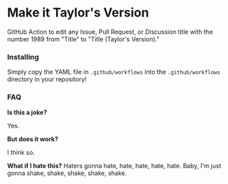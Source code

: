 # Make it Taylor's Version

GitHub Action to edit any Issue, Pull Request, or Discussion title with the number 1989 from "Title" to "Title (Taylor's Version)."

### Installing

Simply copy the YAML file in `.github/workflows` into the `.github/workflows` directory in your repository! 

### FAQ

**Is this a joke?**

Yes.

**But does it work?**

I think so.

**What if I hate this?**
Haters gonna hate, hate, hate, hate, hate.
Baby, I'm just gonna shake, shake, shake, shake, shake.